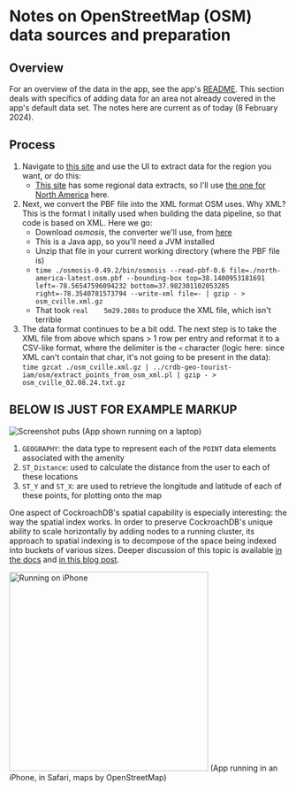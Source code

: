 # Notes on OpenStreetMap (OSM) data sources and preparation

## Overview

For an overview of the data in the app, see the app's [README](../README.md).  This section
deals with specifics of adding data for an area not already covered in the app's default
data set.  The notes here are current as of today (8 February 2024).

## Process

1. Navigate to [this site](https://app.protomaps.com/) and use the UI to extract data
   for the region you want, or do this:
   - [This site](https://download.geofabrik.de/) has some regional data extracts, so I'll use
     [the one for North America](https://download.geofabrik.de/north-america-latest.osm.pbf) here.
1. Next, we convert the PBF file into the XML format OSM uses.  Why XML?  This is the format
I initally used when building the data pipeline, so that code is based on XML.  Here we go:
   - Download _osmosis_, the converter we'll use, from [here](https://github.com/openstreetmap/osmosis/releases)
   - This is a Java app, so you'll need a JVM installed
   - Unzip that file in your current working directory (where the PBF file is)
   - ```time ./osmosis-0.49.2/bin/osmosis --read-pbf-0.6 file=./north-america-latest.osm.pbf --bounding-box top=38.1400953181691 left=-78.56547596094232 bottom=37.982301102053285 right=-78.3540781573794 --write-xml file=- | gzip - > osm_cville.xml.gz```
   - That took `real	5m29.208s` to produce the XML file, which isn't terrible
1. The data format continues to be a bit odd. The next step is to take the XML file from above
   which spans > 1 row per entry and reformat it to a CSV-like format, where the delimiter is
   the `<` character (logic here: since XML can't contain that char, it's not going to be present
   in the data):
   ```time gzcat ./osm_cville.xml.gz | ../crdb-geo-tourist-iam/osm/extract_points_from_osm_xml.pl | gzip - > osm_cville_02.08.24.txt.gz```


## BELOW IS JUST FOR EXAMPLE MARKUP

![Screenshot pubs](./closest_pubs_osm_iam.jpg)
(App shown running on a laptop)

1. `GEOGRAPHY`: the data type to represent each of the `POINT` data elements associated with the amenity
1. `ST_Distance`: used to calculate the distance from the user to each of these locations
1. `ST_Y` and `ST_X`: are used to retrieve the longitude and latitude of each of these points, for plotting onto the map

One aspect of CockroachDB's spatial capability is especially interesting: the
way the spatial index works.  In order to preserve CockroachDB's unique ability
to scale horizontally by adding nodes to a running cluster, its approach to
spatial indexing is to decompose of the space being indexed into buckets of
various sizes.  Deeper discussion of this topic is available
[in the docs](https://www.cockroachlabs.com/docs/v20.2/spatial-indexes) and
[in this blog post](https://www.cockroachlabs.com/blog/how-we-built-spatial-indexing/).

<img src="./mobile_view_iam.jpg" width="360" alt="Running on iPhone">
(App running in an iPhone, in Safari, maps by OpenStreetMap)

